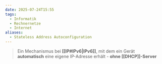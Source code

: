 ```yaml
---
date: 2025-07-24T15:55
tags:
  - Informatik
  - Rechnernetze
  - Internet
aliases:
  - Stateless Address Autoconfiguration
---
```

> Ein Mechanismus bei **[[IP#IPv6|IPv6]]**, mit dem ein Gerät **automatisch** eine eigene IP-Adresse erhält - **ohne [[DHCP]]-Server**


